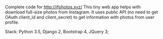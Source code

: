 Complete code for http://ifphotos.xyz/
This tiny web app helps with download full-size photos from Instagram.
It uses public API (no need to get OAuth client_id and client_secret) to get information with photos from user profile.

Stack: Python 3.5, Django 2, Bootstrap 4, JQuery 3;

